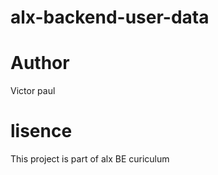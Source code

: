 # alx-backend-user-data

# Author

Victor paul

# lisence

This project is part of alx BE curiculum

